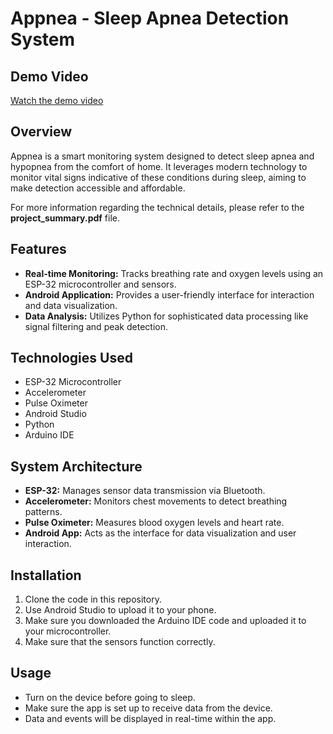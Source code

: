 # Appnea - Sleep Apnea Detection System

## Demo Video

[Watch the demo video](https://drive.google.com/file/d/1kk584zM3JfrLd97sR-CtKHF59ajFwHDq/preview)


## Overview
Appnea is a smart monitoring system designed to detect sleep apnea and hypopnea from the comfort of home.
It leverages modern technology to monitor vital signs indicative of these conditions during sleep, aiming to make detection accessible and affordable.

For more information regarding the technical details, please refer to the **project_summary.pdf** file. 

## Features
- **Real-time Monitoring:** Tracks breathing rate and oxygen levels using an ESP-32 microcontroller and sensors.
- **Android Application:** Provides a user-friendly interface for interaction and data visualization.
- **Data Analysis:** Utilizes Python for sophisticated data processing like signal filtering and peak detection.

## Technologies Used
- ESP-32 Microcontroller
- Accelerometer
- Pulse Oximeter
- Android Studio
- Python
- Arduino IDE

## System Architecture
- **ESP-32:** Manages sensor data transmission via Bluetooth.
- **Accelerometer:** Monitors chest movements to detect breathing patterns.
- **Pulse Oximeter:** Measures blood oxygen levels and heart rate.
- **Android App:** Acts as the interface for data visualization and user interaction.

## Installation
1. Clone the code in this repository.
2. Use Android Studio to upload it to your phone.
3. Make sure you downloaded the Arduino IDE code and uploaded it to your microcontroller.
4. Make sure that the sensors function correctly.

## Usage
- Turn on the device before going to sleep.
- Make sure the app is set up to receive data from the device.
- Data and events will be displayed in real-time within the app.

 


